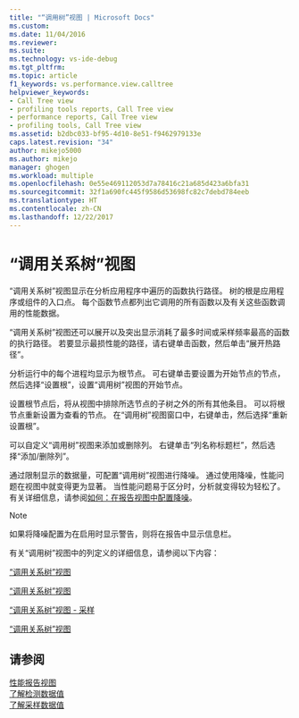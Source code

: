 ```yaml
---
title: "“调用树”视图 | Microsoft Docs"
ms.custom: 
ms.date: 11/04/2016
ms.reviewer: 
ms.suite: 
ms.technology: vs-ide-debug
ms.tgt_pltfrm: 
ms.topic: article
f1_keywords: vs.performance.view.calltree
helpviewer_keywords:
- Call Tree view
- profiling tools reports, Call Tree view
- performance reports, Call Tree view
- profiling tools, Call Tree view
ms.assetid: b2dbc033-bf95-4d10-8e51-f9462979133e
caps.latest.revision: "34"
author: mikejo5000
ms.author: mikejo
manager: ghogen
ms.workload: multiple
ms.openlocfilehash: 0e55e469112053d7a78416c21a685d423a6bfa31
ms.sourcegitcommit: 32f1a690fc445f9586d53698fc82c7debd784eeb
ms.translationtype: HT
ms.contentlocale: zh-CN
ms.lasthandoff: 12/22/2017
---
```

# <a name="call-tree-view"></a>“调用关系树”视图
“调用关系树”视图显示在分析应用程序中遍历的函数执行路径。 树的根是应用程序或组件的入口点。 每个函数节点都列出它调用的所有函数以及有关这些函数调用的性能数据。  
  
 “调用关系树”视图还可以展开以及突出显示消耗了最多时间或采样频率最高的函数的执行路径。 若要显示最损性能的路径，请右键单击函数，然后单击“展开热路径”。  
  
 分析运行中的每个进程均显示为根节点。 可右键单击要设置为开始节点的节点，然后选择“设置根”，设置“调用树”视图的开始节点。  
  
 设置根节点后，将从视图中排除所选节点的子树之外的所有其他条目。 可以将根节点重新设置为查看的节点。 在“调用树”视图窗口中，右键单击，然后选择“重新设置根”。  
  
 可以自定义“调用树”视图来添加或删除列。 右键单击“列名称标题栏”，然后选择“添加/删除列”。  
  
 通过限制显示的数据量，可配置“调用树”视图进行降噪。 通过使用降噪，性能问题在视图中就变得更为显著。 当性能问题易于区分时，分析就变得较为轻松了。 有关详细信息，请参阅[如何：在报告视图中配置降噪](../profiling/how-to-configure-noise-reduction-in-report-views.md)。  
  
> [!NOTE]
>  如果将降噪配置为在启用时显示警告，则将在报告中显示信息栏。  
  
 有关“调用树”视图中的列定义的详细信息，请参阅以下内容：  
  
 [“调用关系树”视图](../profiling/call-tree-view-sampling-data.md)  
  
 [“调用关系树”视图](../profiling/call-tree-view-instrumentation-data.md)  
  
 [“调用关系树”视图 - 采样](../profiling/call-tree-view-dotnet-memory-sampling-data.md)  
  
 [“调用关系树”视图](../profiling/call-tree-view-contention-data.md)  
  
## <a name="see-also"></a>请参阅  
 [性能报告视图](../profiling/performance-report-views.md)   
 [了解检测数据值](../profiling/understanding-instrumentation-data-values.md)   
 [了解采样数据值](../profiling/understanding-sampling-data-values.md)